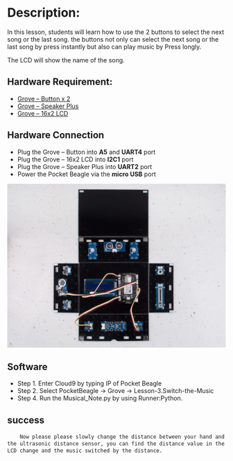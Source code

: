 # Description:

In this lesson, students will learn how to use the 2 buttons to select the next song or the last song. the buttons not only can select the next song or the last song by press instantly but also can play music by Press longly.

The LCD will show the name of the song.

## Hardware Requirement:

- [Grove – Button x 2](http://wiki.seeedstudio.com/Grove-Button/)
- [Grove – Speaker Plus](http://wiki.seeedstudio.com/Grove-Speaker/)
- [Grove – 16x2 LCD](http://wiki.seeedstudio.com/Grove-16x2_LCD_Series/)

## Hardware Connection
 
- Plug the Grove – Button into **A5** and **UART4** port
- Plug the Grove – 16x2 LCD into **I2C1** port
- Plug the Grove – Speaker Plus into **UART2** port
- Power the Pocket Beagle via the **micro USB** port

![](../img/project-3.jpg)


## Software

- Step 1. Enter Cloud9 by typing IP of Pocket Beagle
- Step 2. Select PocketBeagle -> Grove -> Lesson-3.Switch-the-Music
- Step 4. Run the Musical_Note.py by using Runner:Python.

## success
        Now please please slowly change the distance between your hand and the ultrasonic distance sensor, you can find the distance value in the LCD change and the music switched by the distance.